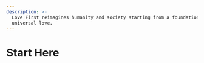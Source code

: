 ```yaml
---
description: >-
  Love First reimagines humanity and society starting from a foundation of
  universal love.
---
```


# Start Here

